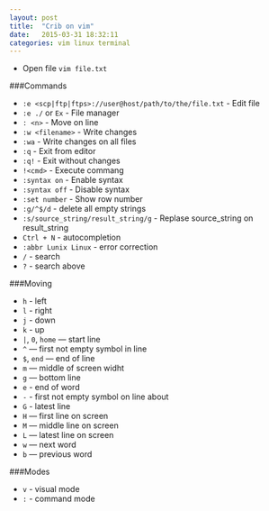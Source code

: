 ```yaml
---
layout: post
title:  "Crib on vim"
date:   2015-03-31 18:32:11
categories: vim linux terminal
---
```



- Open file 	`vim file.txt`

###Commands
- `:e <scp|ftp|ftps>://user@host/path/to/the/file.txt` - Edit file
- `:e ./` or `Ex` - File manager 	
- `: <n>` - Move on line <n> 	
- `:w <filename>` - Write changes
- `:wa` - Write changes on all files
- `:q` - Exit from editor
- `:q!` - Exit without changes
- `!<cmd>` - Execute commang
- `:syntax on` - Enable syntax
- `:syntax off` - Disable syntax
- `:set number` - Show row number
- `:g/^$/d` - delete all empty strings
- `:s/source_string/result_string/g` - Replase source_string on result_string
- `Ctrl + N` - autocompletion
- `:abbr Lunix Linux` - error correction
- `/` - search
- `?` - search above

###Moving
- `h` - left
- `l` - right
- `j` - down
- `k` - up
- `|`, `0`, `home` — start line
- `^` — first not empty symbol in line
- `$`, `end` — end of line
- `m` — middle of screen widht
- `g` — bottom line
- `e` - end of word
- `-` - first not empty symbol on line about
- `G` - latest line
- `H` — first line on screen
- `M` — middle line on screen
- `L` — latest line on screen
- `w` — next word
- `b` — previous word

###Modes
- `v` - visual mode
- `:` - command mode